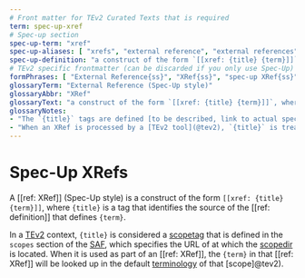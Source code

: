 ```yaml
---
# Front matter for TEv2 Curated Texts that is required
term: spec-up-xref
# Spec-up section
spec-up-term: "xref"
spec-up-aliases: [ "xrefs", "external reference", "external references" ]
spec-up-definition: "a construct of the form `[[xref: {title} {term}]]`, where `{title}` is a tag that identifies the source of the definition of `{term}`."
# TEv2 specific frontmatter (can be discarded if you only use Spec-Up)
formPhrases: [ "External Reference{ss}", "XRef{ss}", "spec-up XRef{ss}" ]
glossaryTerm: "External Reference (Spec-Up style)"
glossaryAbbr: "XRef"
glossaryText: "a construct of the form `[[xref: {title} {term}]]`, where `{title}` is a tag that identifies the source of the definition of `{term}`."
glossaryNotes:
- "The `{title}` tags are defined [to be described, link to actual specs thereof]."
- "When an XRef is processed by a [TEv2 tool](@tev2), `{title}` is treated as the equivalent of a [scopetag](@tev2) and/or the default [terminology](@tev2) in the associated [scope](@tev2)."
---
```


# Spec-Up XRefs

A [[ref: XRef]] (Spec-Up style) is a construct of the form `[[xref: {title} {term}]]`, where `{title}` is a tag that identifies the source of the [[ref: definition]] that defines `{term}`. 

In a [TEv2](@tev2) context, `{title}` is considered a [scopetag](@tev2) that is defined in the `scopes` section of the [SAF](@tev2), which specifies the URL of at which the [scopedir](@tev2) is located. When it is used as part of an [[ref: XRef]], the `{term}` in that [[ref: XRef]] will be looked up in the default [terminology](@tev2) of that [scope]@tev2).
